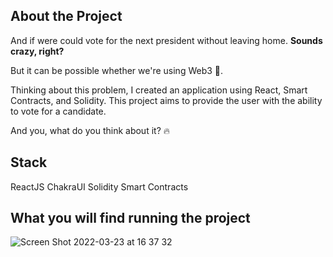 ## About the Project

And if were could vote for the next president without leaving home. 
**Sounds crazy, right?**

But it can be possible whether we're using Web3 🚀.

Thinking about this problem, I created an application using React, Smart Contracts, and Solidity. 
This project aims to provide the user with the ability to vote for a candidate.

And you, what do you think about it? 🔥

## Stack

ReactJS
ChakraUI 
Solidity 
Smart Contracts

## What you will find running the project

![Screen Shot 2022-03-23 at 16 37 32](https://user-images.githubusercontent.com/29440533/159781873-fe02d3b8-7358-41aa-85dd-fd1e81a4692e.png)
